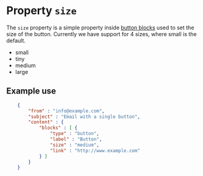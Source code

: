 # Property `size`

The `size` property is a simple property inside
[button blocks](/support/json/block-button) used to set the size of
the button. Currently we have support for 4 sizes, where small is the default.

- small
- tiny
- medium
- large

## Example use


````json
    {
        "from" : "info@example.com",
        "subject" : "Email with a single button",
        "content" : {
            "blocks" : [ {
                "type" : "button",
                "label" : "Button",
                "size" : "medium",
                "link" : "http://www.example.com"
            } ]
        }
    }
````
